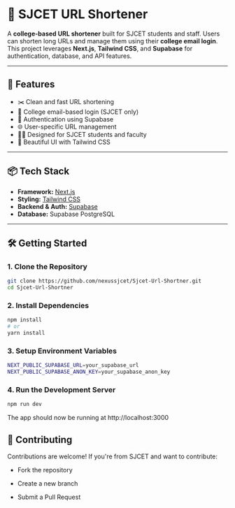 # 🔗 SJCET URL Shortener

A **college-based URL shortener** built for SJCET students and staff. Users can shorten long URLs and manage them using their **college email login**. This project leverages **Next.js**, **Tailwind CSS**, and **Supabase** for authentication, database, and API features.

---

## 🚀 Features

- ✂️ Clean and fast URL shortening
- 📧 College email-based login (SJCET only)
- 🔐 Authentication using Supabase
- 🌐 User-specific URL management
- 🧑‍🎓 Designed for SJCET students and faculty
- 💅 Beautiful UI with Tailwind CSS

---

## 📦 Tech Stack

- **Framework:** [Next.js](https://nextjs.org/)
- **Styling:** [Tailwind CSS](https://tailwindcss.com/)
- **Backend & Auth:** [Supabase](https://supabase.io/)
- **Database:** Supabase PostgreSQL

---

## 🛠️ Getting Started

### 1. Clone the Repository

```bash
git clone https://github.com/nexussjcet/Sjcet-Url-Shortner.git
cd Sjcet-Url-Shortner
```

### 2. Install Dependencies

```bash
npm install
# or
yarn install
```

### 3. Setup Environment Variables

```bash
NEXT_PUBLIC_SUPABASE_URL=your_supabase_url
NEXT_PUBLIC_SUPABASE_ANON_KEY=your_supabase_anon_key
```

### 4. Run the Development Server

```bash
npm run dev
```

The app should now be running at http://localhost:3000

## 🙌 Contributing

Contributions are welcome!
If you're from SJCET and want to contribute:

- Fork the repository

- Create a new branch

- Submit a Pull Request
